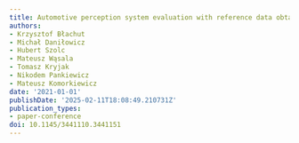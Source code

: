 ```yaml
---
title: Automotive perception system evaluation with reference data obtained by a UAV
authors:
- Krzysztof Błachut
- Michał Daniłowicz
- Hubert Szolc
- Mateusz Wąsala
- Tomasz Kryjak
- Nikodem Pankiewicz
- Mateusz Komorkiewicz
date: '2021-01-01'
publishDate: '2025-02-11T18:08:49.210731Z'
publication_types:
- paper-conference
doi: 10.1145/3441110.3441151
---
```

